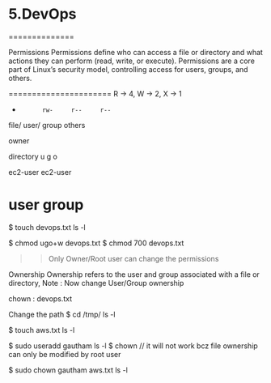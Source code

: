 # 5.DevOps
==============

Permissions
Permissions define who can access a file or directory and what actions they can perform (read, write, or execute). 
Permissions are a core part of Linux’s security model, controlling access for users, groups, and others.

======================
R -> 4,    W -> 2,   X -> 1

-			rw-		r--		r--

file/		user/   group	others

owner

directory     u       g       o

ec2-user   ec2-user

user		   group
======================

$ touch devops.txt
ls -l

$ chmod ugo+w devops.txt
$ chmod 700 devops.txt

>> Only Owner/Root user can change the permissions

Ownership
Ownership refers to the user and group associated with a file or directory, Note : Now change User/Group ownership 

chown <user>:<group> devops.txt

Change the path
$ cd /tmp/
ls -l

$ touch aws.txt
ls -l            

$ sudo useradd gautham
ls -l
$ chown  // it will not work bcz file ownership can only be modified by root user

$ sudo chown gautham aws.txt
ls -l
























